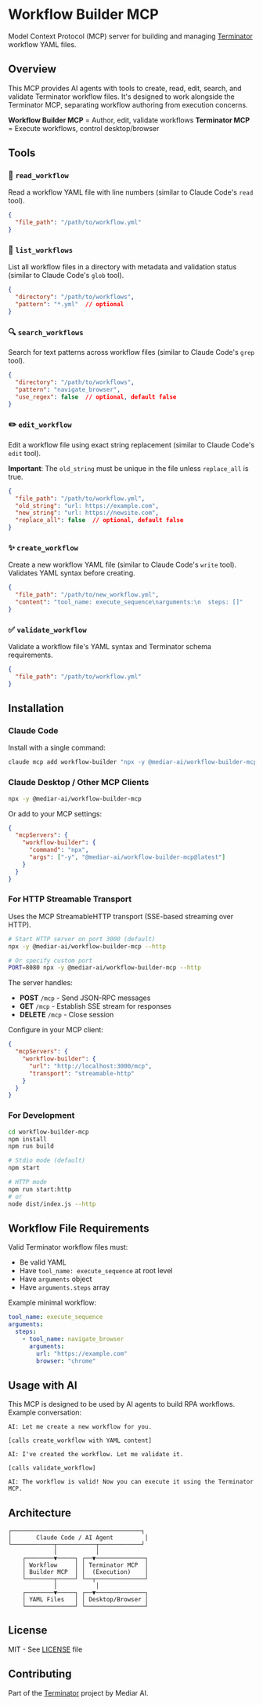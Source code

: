 # Workflow Builder MCP

Model Context Protocol (MCP) server for building and managing [Terminator](https://github.com/mediar-ai/terminator) workflow YAML files.

## Overview

This MCP provides AI agents with tools to create, read, edit, search, and validate Terminator workflow files. It's designed to work alongside the Terminator MCP, separating workflow authoring from execution concerns.

**Workflow Builder MCP** = Author, edit, validate workflows
**Terminator MCP** = Execute workflows, control desktop/browser

## Tools

### 📖 `read_workflow`
Read a workflow YAML file with line numbers (similar to Claude Code's `read` tool).

```json
{
  "file_path": "/path/to/workflow.yml"
}
```

### 📁 `list_workflows`
List all workflow files in a directory with metadata and validation status (similar to Claude Code's `glob` tool).

```json
{
  "directory": "/path/to/workflows",
  "pattern": "*.yml"  // optional
}
```

### 🔍 `search_workflows`
Search for text patterns across workflow files (similar to Claude Code's `grep` tool).

```json
{
  "directory": "/path/to/workflows",
  "pattern": "navigate_browser",
  "use_regex": false  // optional, default false
}
```

### ✏️ `edit_workflow`
Edit a workflow file using exact string replacement (similar to Claude Code's `edit` tool).

**Important**: The `old_string` must be unique in the file unless `replace_all` is true.

```json
{
  "file_path": "/path/to/workflow.yml",
  "old_string": "url: https://example.com",
  "new_string": "url: https://newsite.com",
  "replace_all": false  // optional, default false
}
```

### ✨ `create_workflow`
Create a new workflow YAML file (similar to Claude Code's `write` tool). Validates YAML syntax before creating.

```json
{
  "file_path": "/path/to/new_workflow.yml",
  "content": "tool_name: execute_sequence\narguments:\n  steps: []"
}
```

### ✅ `validate_workflow`
Validate a workflow file's YAML syntax and Terminator schema requirements.

```json
{
  "file_path": "/path/to/workflow.yml"
}
```

## Installation

### Claude Code

Install with a single command:

```bash
claude mcp add workflow-builder "npx -y @mediar-ai/workflow-builder-mcp@latest" -s user
```

### Claude Desktop / Other MCP Clients

```bash
npx -y @mediar-ai/workflow-builder-mcp
```

Or add to your MCP settings:

```json
{
  "mcpServers": {
    "workflow-builder": {
      "command": "npx",
      "args": ["-y", "@mediar-ai/workflow-builder-mcp@latest"]
    }
  }
}
```

### For HTTP Streamable Transport

Uses the MCP StreamableHTTP transport (SSE-based streaming over HTTP).

```bash
# Start HTTP server on port 3000 (default)
npx -y @mediar-ai/workflow-builder-mcp --http

# Or specify custom port
PORT=8080 npx -y @mediar-ai/workflow-builder-mcp --http
```

The server handles:
- **POST** `/mcp` - Send JSON-RPC messages
- **GET** `/mcp` - Establish SSE stream for responses
- **DELETE** `/mcp` - Close session

Configure in your MCP client:

```json
{
  "mcpServers": {
    "workflow-builder": {
      "url": "http://localhost:3000/mcp",
      "transport": "streamable-http"
    }
  }
}
```

### For Development

```bash
cd workflow-builder-mcp
npm install
npm run build

# Stdio mode (default)
npm start

# HTTP mode
npm run start:http
# or
node dist/index.js --http
```

## Workflow File Requirements

Valid Terminator workflow files must:
- Be valid YAML
- Have `tool_name: execute_sequence` at root level
- Have `arguments` object
- Have `arguments.steps` array

Example minimal workflow:

```yaml
tool_name: execute_sequence
arguments:
  steps:
    - tool_name: navigate_browser
      arguments:
        url: "https://example.com"
        browser: "chrome"
```

## Usage with AI

This MCP is designed to be used by AI agents to build RPA workflows. Example conversation:

```
AI: Let me create a new workflow for you.

[calls create_workflow with YAML content]

AI: I've created the workflow. Let me validate it.

[calls validate_workflow]

AI: The workflow is valid! Now you can execute it using the Terminator MCP.
```

## Architecture

```
┌─────────────────────────────────────┐
│       Claude Code / AI Agent         │
└────────────┬───────────┬────────────┘
             │           │
    ┌────────▼─────┐ ┌──▼──────────────┐
    │ Workflow     │ │ Terminator MCP  │
    │ Builder MCP  │ │  (Execution)    │
    └────────┬─────┘ └──┬──────────────┘
             │           │
    ┌────────▼─────┐ ┌──▼──────────────┐
    │ YAML Files   │ │ Desktop/Browser │
    └──────────────┘ └─────────────────┘
```

## License

MIT - See [LICENSE](../LICENSE) file

## Contributing

Part of the [Terminator](https://github.com/mediar-ai/terminator) project by Mediar AI.
